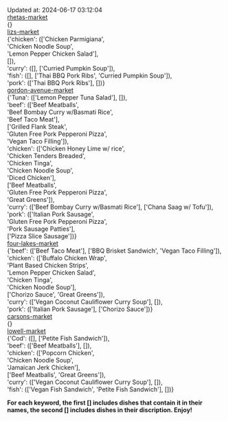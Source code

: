 Updated at: 2024-06-17 03:12:04  
[rhetas-market](https://wisc-housingdining.nutrislice.com/menu/rhetas-market/lunch/2024-06-17)  
{}  
[lizs-market](https://wisc-housingdining.nutrislice.com/menu/lizs-market/lunch/2024-06-17)  
{'chicken': (['Chicken Parmigiana',  
              'Chicken Noodle Soup',  
              'Lemon Pepper Chicken Salad'],  
             []),  
 'curry': ([], ['Curried Pumpkin Soup']),  
 'fish': ([], ['Thai BBQ Pork Ribs', 'Curried Pumpkin Soup']),  
 'pork': (['Thai BBQ Pork Ribs'], [])}  
[gordon-avenue-market](https://wisc-housingdining.nutrislice.com/menu/gordon-avenue-market/lunch/2024-06-17)  
{'Tuna': (['Lemon Pepper Tuna Salad'], []),  
 'beef': (['Beef Meatballs',  
           'Beef Bombay Curry w/Basmati Rice',  
           'Beef Taco Meat'],  
          ['Grilled Flank Steak',  
           'Gluten Free Pork Pepperoni Pizza',  
           'Vegan Taco Filling']),  
 'chicken': (['Chicken Honey Lime w/ rice',  
              'Chicken Tenders Breaded',  
              'Chicken Tinga',  
              'Chicken Noodle Soup',  
              'Diced Chicken'],  
             ['Beef Meatballs',  
              'Gluten Free Pork Pepperoni Pizza',  
              'Great Greens']),  
 'curry': (['Beef Bombay Curry w/Basmati Rice'], ['Chana Saag w/ Tofu']),  
 'pork': (['Italian Pork Sausage',  
           'Gluten Free Pork Pepperoni Pizza',  
           'Pork Sausage Patties'],  
          ['Pizza Slice Sausage'])}  
[four-lakes-market](https://wisc-housingdining.nutrislice.com/menu/four-lakes-market/lunch/2024-06-17)  
{'beef': (['Beef Taco Meat'], ['BBQ Brisket Sandwich', 'Vegan Taco Filling']),  
 'chicken': (['Buffalo Chicken Wrap',  
              'Plant Based Chicken Strips',  
              'Lemon Pepper Chicken Salad',  
              'Chicken Tinga',  
              'Chicken Noodle Soup'],  
             ['Chorizo Sauce', 'Great Greens']),  
 'curry': (['Vegan Coconut Cauliflower Curry Soup'], []),  
 'pork': (['Italian Pork Sausage'], ['Chorizo Sauce'])}  
[carsons-market](https://wisc-housingdining.nutrislice.com/menu/carsons-market/lunch/2024-06-17)  
{}  
[lowell-market](https://wisc-housingdining.nutrislice.com/menu/lowell-market/lunch/2024-06-17)  
{'Cod': ([], ['Petite Fish Sandwich']),  
 'beef': (['Beef Meatballs'], []),  
 'chicken': (['Popcorn Chicken',  
              'Chicken Noodle Soup',  
              'Jamaican Jerk Chicken'],  
             ['Beef Meatballs', 'Great Greens']),  
 'curry': (['Vegan Coconut Cauliflower Curry Soup'], []),  
 'fish': (['Vegan Fish Sandwich', 'Petite Fish Sandwich'], [])}  
  
**For each keyword, the first [] includes dishes that contain it in their names, the second [] includes dishes in their discription. Enjoy!**  
